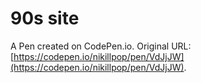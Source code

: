 # 90s site

A Pen created on CodePen.io. Original URL: [https://codepen.io/nikillpop/pen/VdJjJW](https://codepen.io/nikillpop/pen/VdJjJW).

